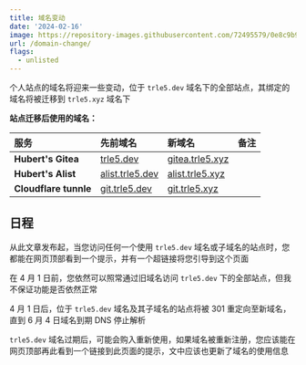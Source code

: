 ```yaml
---
title: 域名变动
date: '2024-02-16'
image: https://repository-images.githubusercontent.com/72495579/0e8c9b91-0512-469f-94bd-6b9b0991a932
url: /domain-change/
flags:
  - unlisted
---
```


个人站点的域名将迎来一些变动，位于 `trle5.dev` 域名下的全部站点，其绑定的域名将被迁移到 `trle5.xyz` 域名下

**站点迁移后使用的域名：**

| 服务 | 先前域名 | 新域名 | 备注 |
| :--- | :--- | :--- | :--- |
| **Hubert's Gitea** | [trle5.dev](https://trle5.dev/) | [gitea.trle5.xyz](https://gitea.trle5.xyz/) |  |
| **Hubert's Alist** | [alist.trle5.dev](https://alist.trle5.dev/) | [alist.trle5.xyz](https://alist.trle5.xyz/) |  |
| **Cloudflare tunnle** | [git.trle5.dev](https://git.trle5.dev/) | [git.trle5.xyz](https://git.trle5.xyz/) |  |

## 日程

从此文章发布起，当您访问任何一个使用 `trle5.dev` 域名或子域名的站点时，您都能在网页顶部看到一个提示，并有一个超链接将您引导到这个页面

在 4 月 1 日前，您依然可以照常通过旧域名访问 `trle5.dev` 下的全部站点，但我不保证功能是否依然正常

4 月 1 日后，位于 `trle5.dev` 域名及其子域名的站点将被 301 重定向至新域名，直到 6 月 4 日域名到期 DNS 停止解析

`trle5.dev` 域名过期后，可能会购入重新使用，如果域名被重新注册，您应该能在网页顶部再此看到一个链接到此页面的提示，文中应该也更新了域名的使用信息
